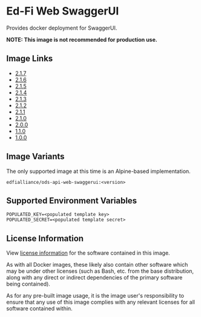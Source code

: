 # Ed-Fi Web SwaggerUI
Provides docker deployment for SwaggerUI.

**NOTE: This image is not recommended for production use.**

## Image Links
- [2.1.7](https://github.com/Ed-Fi-Alliance-OSS/Ed-Fi-ODS-Docker/blob/v2.1.7/Web-SwaggerUI/Alpine/Dockerfile)
- [2.1.6](https://github.com/Ed-Fi-Alliance-OSS/Ed-Fi-ODS-Docker/blob/v2.1.6/Web-SwaggerUI/Alpine/Dockerfile)
- [2.1.5](https://github.com/Ed-Fi-Alliance-OSS/Ed-Fi-ODS-Docker/blob/v2.1.5/Web-SwaggerUI/Alpine/Dockerfile)
- [2.1.4](https://github.com/Ed-Fi-Alliance-OSS/Ed-Fi-ODS-Docker/blob/v2.1.4/Web-SwaggerUI/Alpine/Dockerfile)
- [2.1.3](https://github.com/Ed-Fi-Alliance-OSS/Ed-Fi-ODS-Docker/blob/v2.1.3/Web-SwaggerUI/Alpine/Dockerfile)
- [2.1.2](https://github.com/Ed-Fi-Alliance-OSS/Ed-Fi-ODS-Docker/blob/v2.1.2/Web-SwaggerUI/Alpine/Dockerfile)
- [2.1.1](https://github.com/Ed-Fi-Alliance-OSS/Ed-Fi-ODS-Docker/blob/v2.1.1/Web-SwaggerUI/Alpine/Dockerfile)
- [2.1.0](https://github.com/Ed-Fi-Alliance-OSS/Ed-Fi-ODS-Docker/blob/v2.1.0/Web-SwaggerUI/Alpine/Dockerfile)
- [2.0.0](https://github.com/Ed-Fi-Alliance-OSS/Ed-Fi-ODS-Docker/blob/v2.0.0/Web-SwaggerUI/Alpine/Dockerfile)
- [1.1.0](https://github.com/Ed-Fi-Alliance-OSS/Ed-Fi-ODS-Docker/blob/v1.1.0/Web-SwaggerUI/Dockerfile)
- [1.0.0](https://github.com/Ed-Fi-Alliance-OSS/Ed-Fi-ODS-Docker/blob/v1.0.0/Web-SwaggerUI/Dockerfile)

## Image Variants
The only supported image at this time is an Alpine-based implementation.

`edfialliance/ods-api-web-swaggerui:<version>`

## Supported Environment Variables
```
POPULATED_KEY=<populated template key>
POPULATED_SECRET=<populated template secret>
```

## License Information
View [license information](https://github.com/Ed-Fi-Alliance-OSS/Ed-Fi-ODS-Docker/blob/main/LICENSE) for the software contained in this image.

As with all Docker images, these likely also contain other software which may be under other licenses (such as Bash, etc. from the base distribution, along with any direct or indirect dependencies of the primary software being contained).

As for any pre-built image usage, it is the image user's responsibility to ensure that any use of this image complies with any relevant licenses for all software contained within.
